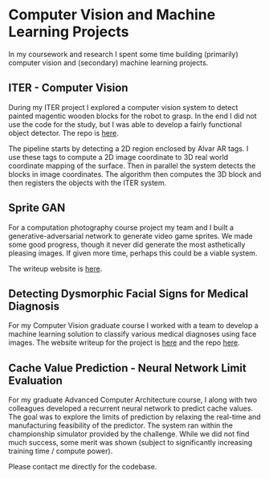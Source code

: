 # Computer Vision and Machine Learning Projects
In my coursework and research I spent some time building (primarily) computer
vision and (secondary) machine learning projects.


## ITER - Computer Vision
During my ITER project I explored a computer vision system to detect painted
magentic wooden blocks for the robot to grasp. In the end I did not use the code
for the study, but I was able to develop a fairly functional object detector.
The repo is [here](https://curthenrichs.github.io/CS534-Term-Project-Website/).

The pipeline starts by detecting a 2D region enclosed by Alvar AR tags. I use
these tags to compute a 2D image coordinate to 3D real world coordinate mapping
of the surface. Then in parallel the system detects the blocks in image
coordinates. The algorithm then computes the 3D block and then registers the
objects with the ITER system.

## Sprite GAN
For a computation photography course project my team and I built a
generative-adversarial network to generate video game sprites. We made some good
progress, though it never did generate the most asthetically pleasing images. If
given more time, perhaps this could be a viable system.

The writeup website is [here](https://curthenrichs.github.io/CS534-Term-Project-Website/).

## Detecting Dysmorphic Facial Signs for Medical Diagnosis
For my Computer Vision graduate course I worked with a team to develop a machine
learning solution to classify various medical diagnoses using face images. The
website writeup for the project is
[here](https://sites.google.com/a/wisc.edu/detecting-dysmorphic-facial-signs-for-medical-diagnosis/introduction)
and the repo [here](https://github.com/nikita0905/Detecting-dysmorphic-facial-signs-for-medical-diagnosis).

## Cache Value Prediction - Neural Network Limit Evaluation
For my graduate Advanced Computer Architecture course, I along with two colleagues
developed a recurrent neural network to predict cache values. The goal was to
explore the limits of prediction by relaxing the real-time and manufacturing
feasibility of the predictor. The system ran within the championship simulator
provided by the challenge. While we did not find much success, some merit was
shown (subject to significantly increasing training time / compute power).

Please contact me directly for the codebase.
